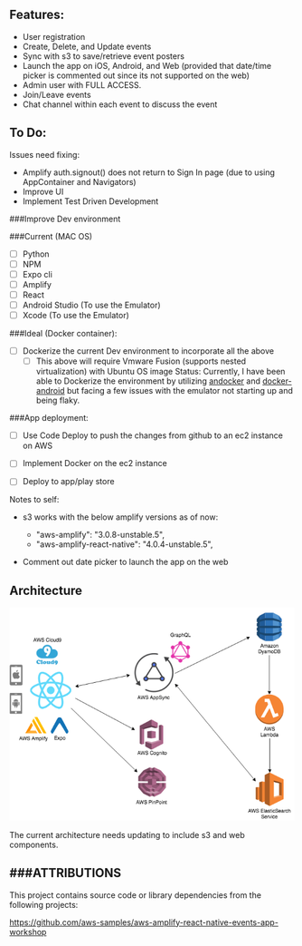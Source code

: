 Features:
---
- User registration
- Create, Delete, and Update events
- Sync with s3 to save/retrieve event posters
- Launch the app on iOS, Android, and Web (provided that date/time picker is commented out since its not supported on the web)
- Admin user with FULL ACCESS.
- Join/Leave events
- Chat channel within each event to discuss the event

To Do:
-------
Issues need fixing:
- Amplify auth.signout() does not return to Sign In page (due to using AppContainer and Navigators)
- Improve UI 
- Implement Test Driven Development


###Improve Dev environment
 
###Current (MAC OS)

- [ ] Python
- [ ] NPM
- [ ] Expo cli
- [ ] Amplify
- [ ] React
- [ ] Android Studio (To use the Emulator)
- [ ] Xcode (To use the Emulator)

###Ideal (Docker container):
- [ ] Dockerize the current Dev environment to incorporate all the above
    - [ ] This above will require Vmware Fusion (supports nested virtualization) with Ubuntu OS image
Status:
Currently, I have been able to Dockerize the environment by utilizing [andocker](https://github.com/ccarcaci/andocker)
and [docker-android](https://github.com/budtmo/docker-android) but facing a few issues with the emulator not starting up and being flaky.

###App deployment:
- [ ] Use Code Deploy to push the changes from github to an ec2 instance on AWS
- [ ] Implement Docker on the ec2 instance
- [ ] Deploy to app/play store 


Notes to self:

- s3 works with the below amplify versions as of now:

    - "aws-amplify": "3.0.8-unstable.5",
    - "aws-amplify-react-native": "4.0.4-unstable.5",

- Comment out date picker to launch the app on the web

## Architecture

![Reference Architecture](img/reference-architecture.png)

The current architecture needs updating to include s3 and web components.


###ATTRIBUTIONS
---
This project contains source code or library dependencies from the following projects:

https://github.com/aws-samples/aws-amplify-react-native-events-app-workshop